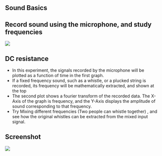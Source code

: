 Sound Basics
---

## Record sound using the microphone, and study frequencies

![](file:///android_asset/DOC_HTML/apps/images/schematics/soundSimple.svg@100%|auto)

## DC resistance
    
* In this experiment, the signals recorded by the microphone will be plotted as a function of time in the first graph.
* If a fixed frequency sound, such as a whistle, or a plucked string is recorded, its frequency will be mathematically extracted, and shown at the top
* The second plot shows a fourier transform of the recorded data. The X-Axis of the graph is frequency, and the Y-Axis displays the amplitude of sound corresponding to that frequency.
* Try Mixing different frequencies (Two people can whistle together) , and see how the original whistles can be extracted from the mixed input signal.
	
## Screenshot

![](file:///android_asset/DOC_HTML/apps/images/screenshots/frequencyOfSound.png@100%|auto)
